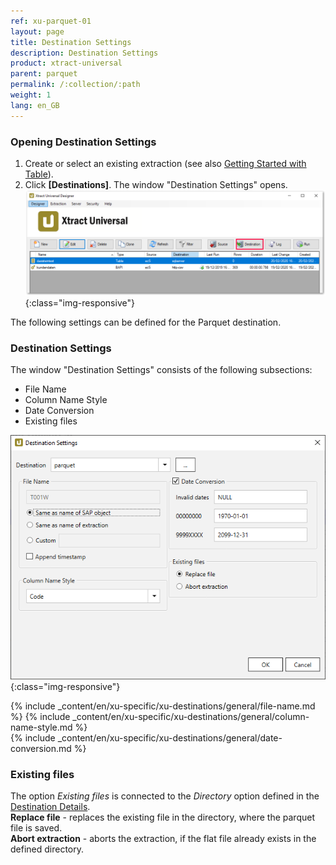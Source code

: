 ```yaml
---
ref: xu-parquet-01
layout: page
title: Destination Settings
description: Destination Settings
product: xtract-universal
parent: parquet
permalink: /:collection/:path
weight: 1
lang: en_GB
---
```


### Opening Destination Settings

1. Create or select an existing extraction (see also [Getting Started with Table](../../getting-started-table/define-a-table-extraction)).
2. Click **[Destinations]**. The window "Destination Settings" opens.
![Destination-settings](/img/content/xu/xu_designer_destination.png){:class="img-responsive"}

The following settings can be defined for the Parquet destination.  
  
### Destination Settings
The window "Destination Settings" consists of the following subsections:
- File Name
- Column Name Style
- Date Conversion
- Existing files

![XU_parquet_Destination](/img/content/xu/parquet/parquet_destination_settings.png){:class="img-responsive"}

{% include _content/en/xu-specific/xu-destinations/general/file-name.md %}
{% include _content/en/xu-specific/xu-destinations/general/column-name-style.md %}        
{% include _content/en/xu-specific/xu-destinations/general/date-conversion.md %}

### Existing files
The option *Existing files* is connected to the *Directory* option defined in the [Destination Details](../parquet#destination-details).<br>
**Replace file** - replaces the existing file in the directory, where the parquet file is saved.<br>
**Abort extraction** - aborts the extraction, if the flat file already exists in the defined directory.
